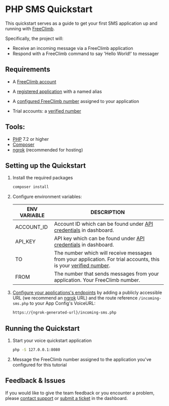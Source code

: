 # PHP SMS Quickstart

This quickstart serves as a guide to get your first SMS application up and running with [FreeClimb](https://docs.freeclimb.com/docs/how-freeclimb-works).

Specifically, the project will:

- Receive an incoming message via a FreeClimb application
- Respond with a FreeClimb command to say 'Hello World!' to messager

## Requirements

- A [FreeClimb account](https://www.freeclimb.com/dashboard/signup/)

- A [registered application](https://docs.freeclimb.com/docs/registering-and-configuring-an-application#register-an-app) with a named alias

- A [configured FreeClimb number](https://docs.freeclimb.com/docs/getting-and-configuring-a-freeclimb-number) assigned to your application

- Trial accounts: a [verified number](https://docs.freeclimb.com/docs/using-your-trial-account#verifying-outbound-numbers)

## Tools:

- [PHP](https://www.php.net/manual/en/install.php) 7.2 or higher
- [Composer](https://getcomposer.org/)
- [ngrok](https://ngrok.com/download) (recommended for hosting)

## Setting up the Quickstart

1. Install the required packages

   ```bash
   composer install
   ```

2. Configure environment variables:

   | ENV VARIABLE | DESCRIPTION                                                                                                                                                                                            |
   | ------------ | ------------------------------------------------------------------------------------------------------------------------------------------------------------------------------------------------------ |
   | ACCOUNT_ID   | Account ID which can be found under [API credentials](https://www.freeclimb.com/dashboard/portal/account/authentication) in dashboard.                                                                 |
   | API_KEY      | API key which can be found under [API credentials](https://www.freeclimb.com/dashboard/portal/account/authentication) in dashboard.                                                                    |
   | TO           | The number which will receive messages from your application. For trial accounts, this is your [verified number](https://docs.freeclimb.com/docs/using-your-trial-account#verifying-outbound-numbers). |
   | FROM         | The number that sends messages from your application. Your FreeClimb number.                                                                                                                           |

3. [Configure your applications's endpoints](https://docs.freeclimb.com/docs/registering-and-configuring-an-application#configure-your-application) by adding a publicly accessible URL (we recommend an [ngrok](https://ngrok.com/download) URL) and the route reference `/incoming-sms.php` to your App Config's VoiceURL:

   ```bash
   https://{ngrok-generated-url}/incoming-sms.php
   ```

## Running the Quickstart

1. Start your voice quickstart application

   ```bash
   php -S 127.0.0.1:8080
   ```

2. Message the FreeClimb number assigned to the application you've configured for this tutorial

## Feedback & Issues

If you would like to give the team feedback or you encounter a problem, please [contact support](https://www.freeclimb.com/support/) or [submit a ticket](https://freeclimb.com/dashboard/portal/support) in the dashboard.
